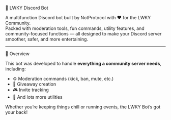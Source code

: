 🤖 LWKY Discord Bot

A multifunction Discord bot built by NotProtocol with ❤️ for the LWKY Community.  
Packed with moderation tools, fun commands, utility features, and community-focused functions — all designed to make your Discord server smoother, safer, and more entertaining.

---

🌟 Overview

This bot was developed to handle **everything a community server needs**, including:
- ⚙️ Moderation commands (kick, ban, mute, etc.)
- 🎉 Giveaway creation
- 🎮 Invite tracking
- 📢 And lots more utilities

Whether you’re keeping things chill or running events, the LWKY Bot’s got your back!
